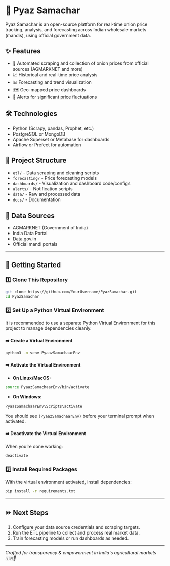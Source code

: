 # 🧅 Pyaz Samachar

Pyaz Samachar is an open-source platform for real-time onion price tracking, analysis, and forecasting across Indian wholesale markets (mandis), using official government data.

## ✨ Features

- 🤖 Automated scraping and collection of onion prices from official sources (AGMARKNET and more)
- 📈 Historical and real-time price analysis
- 📊 Forecasting and trend visualization
- 🗺️ Geo-mapped price dashboards
- 🚨 Alerts for significant price fluctuations

## 🛠️ Technologies

- Python (Scrapy, pandas, Prophet, etc.)
- PostgreSQL or MongoDB
- Apache Superset or Metabase for dashboards
- Airflow or Prefect for automation

## 📁 Project Structure

- `etl/` - Data scraping and cleaning scripts
- `forecasting/` - Price forecasting models
- `dashboards/` - Visualization and dashboard code/configs
- `alerts/` - Notification scripts
- `data/` - Raw and processed data
- `docs/` - Documentation

## 📝 Data Sources

- AGMARKNET (Government of India)
- India Data Portal
- Data.gov.in
- Official mandi portals

---

## 🚀 Getting Started

### 1️⃣ Clone This Repository

```bash
git clone https://github.com/YourUsername/PyazSamachar.git
cd PyazSamachar
```

### 2️⃣ Set Up a Python Virtual Environment

It is recommended to use a separate Python Virtual Environment for this project to manage dependencies cleanly.

#### ➡️ Create a Virtual Environment
```bash
python3 -m venv PyaazSamachaarEnv
```

#### ➡️ Activate the Virtual Environment

- **On Linux/MacOS:**
```bash
source PyaazSamachaarEnv/bin/activate
```
- **On Windows:**
```bash
PyaazSamachaarEnv\Scripts\activate
```

You should see `(PyaazSamachaarEnv)` before your terminal prompt when activated.

#### ➡️ Deactivate the Virtual Environment

When you’re done working:
```bash
deactivate
```

### 3️⃣ Install Required Packages

With the virtual environment activated, install dependencies:

```bash
pip install -r requirements.txt
```

---

## ⏩ Next Steps

1. Configure your data source credentials and scraping targets.
2. Run the ETL pipeline to collect and process real market data.
3. Train forecasting models or run dashboards as needed.

---

*Crafted for transparency & empowerment in India's agricultural markets 🇮🇳🧅*
